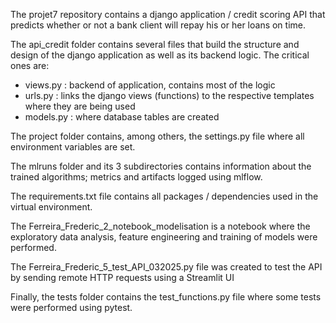 The projet7 repository contains a django application / credit scoring API that predicts whether or not a bank client will repay his or her loans on time.

The api_credit folder contains several files that build the structure and design of the django application as well as its backend logic. The critical ones are:

- views.py : backend of application, contains most of the logic
- urls.py : links the django views (functions) to the respective templates where they are being used
- models.py : where database tables are created

The project folder contains, among others, the settings.py file where all environment variables are set.

The mlruns folder and its 3 subdirectories contains information about the trained algorithms; metrics and artifacts logged using mlflow.

The requirements.txt file contains all packages / dependencies used in the virtual environment.

The Ferreira_Frederic_2_notebook_modelisation is a notebook where the exploratory data analysis, feature engineering and training of models were performed.

The Ferreira_Frederic_5_test_API_032025.py file was created to test the API by sending remote HTTP requests using a Streamlit UI

Finally, the tests folder contains the test_functions.py file where some tests were performed using pytest.





